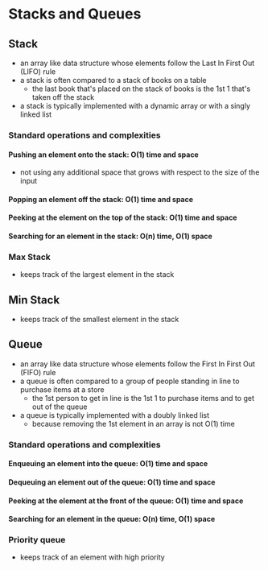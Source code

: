 # Stacks and Queues
## Stack
- an array like data structure whose elements follow the Last In First Out (LIFO) rule
- a stack is often compared to a stack of books on a table
  - the last book that's placed on the stack of books is the 1st 1 that's taken off the stack
- a stack is typically implemented with a dynamic array or with a singly linked list
### Standard operations and complexities
#### Pushing an element onto the stack: O(1) time and space
- not using any additional space that grows with respect to the size of the input
#### Popping an element off the stack: O(1) time and space
#### Peeking at the element on the top of the stack: O(1) time and space
#### Searching for an element in the stack: O(n) time, O(1) space
### Max Stack
- keeps track of the largest element in the stack
## Min Stack
- keeps track of the smallest element in the stack
## Queue
- an array like data structure whose elements follow the First In First Out (FIFO) rule
- a queue is often compared to a group of people standing in line to purchase items at a store
  - the 1st person to get in line is the 1st 1 to purchase items and to get out of the queue
- a queue is typically implemented with a doubly linked list
  - because removing the 1st element in an array is not O(1) time
### Standard operations and complexities
#### Enqueuing an element into the queue: O(1) time and space
#### Dequeuing an element out of the queue: O(1) time and space
#### Peeking at the element at the front of the queue: O(1) time and space
#### Searching for an element in the queue: O(n) time, O(1) space
### Priority queue
- keeps track of an element with high priority
